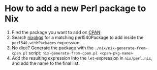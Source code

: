 # How to add a new Perl package to Nix
1. Find the package you want to add on [CPAN](https://metacpan.org/search)
2. Search [nixpkgs](https://search.nixos.org/packages?channel=unstable) for a matching perl540Package to add inside the `perl540.withPackages` expression.
3. No dice? Generate the package with the `./nix/nix-generate-from-cpan.pl` script:
`nix-generate-from-cpan.pl <cpan-pkg-name>`
4. Add the resulting expression into the `let`-expression in `nix/perl.nix`, and add the name to the final list.
